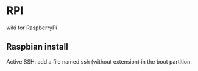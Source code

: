 # RPI
wiki for RaspberryPi


## Raspbian install

Active SSH: add a file named ssh (without extension) in the boot partition.
